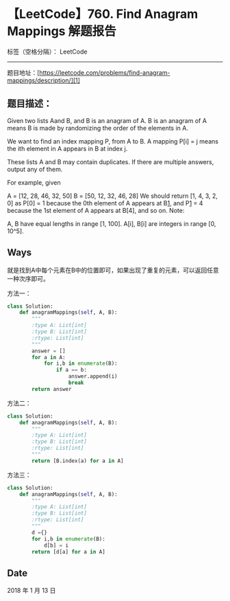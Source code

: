 # 【LeetCode】760. Find Anagram Mappings 解题报告

标签（空格分隔）： LeetCode

---

题目地址：[https://leetcode.com/problems/find-anagram-mappings/description/][1]


## 题目描述：

Given two lists Aand B, and B is an anagram of A. B is an anagram of A means B is made by randomizing the order of the elements in A.

We want to find an index mapping P, from A to B. A mapping P[i] = j means the ith element in A appears in B at index j.

These lists A and B may contain duplicates. If there are multiple answers, output any of them.

For example, given

A = [12, 28, 46, 32, 50]
B = [50, 12, 32, 46, 28]
We should return
[1, 4, 3, 2, 0]
as P[0] = 1 because the 0th element of A appears at B[1], and P[1] = 4 because the 1st element of A appears at B[4], and so on.
Note:

A, B have equal lengths in range [1, 100].
A[i], B[i] are integers in range [0, 10^5].

## Ways

就是找到A中每个元素在B中的位置即可，如果出现了重复的元素，可以返回任意一种次序即可。

方法一：
```python
class Solution:
    def anagramMappings(self, A, B):
        """
        :type A: List[int]
        :type B: List[int]
        :rtype: List[int]
        """
        answer = []
        for a in A:
            for i,b in enumerate(B):
                if a == b:
                    answer.append(i)
                    break
        return answer
```

方法二：
```python
class Solution:
    def anagramMappings(self, A, B):
        """
        :type A: List[int]
        :type B: List[int]
        :rtype: List[int]
        """
        return [B.index(a) for a in A]
```

方法三：
```python
class Solution:
    def anagramMappings(self, A, B):
        """
        :type A: List[int]
        :type B: List[int]
        :rtype: List[int]
        """
        d ={}
        for i,b in enumerate(B):
            d[b] = i
        return [d[a] for a in A]
```

## Date

2018 年 1 月 13 日 


  [1]: https://leetcode.com/problems/find-anagram-mappings/description/